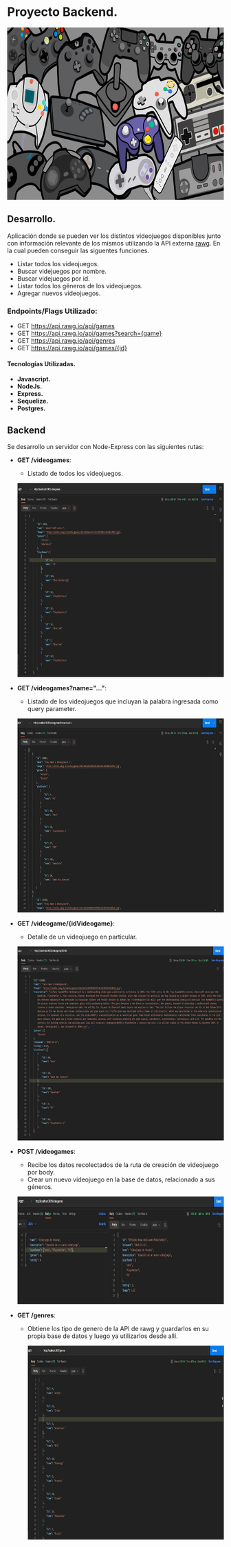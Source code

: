 # Proyecto Backend.

<p align="center">
  <img height="400" width="1200" src="./videojuegos.png" />
</p>

## Desarrollo.

Aplicación donde se pueden ver los distintos videojuegos disponibles junto con información relevante de los mismos utilizando la API externa [rawg](https://rawg.io/apidocs). En la cual pueden conseguir las siguentes funciones.

- Listar todos los videojuegos.
- Buscar videjuegos por nombre.
- Buscar videjuegos por id.
- Listar todos los géneros de los videojuegos.
- Agregar nuevos videojuegos.

### Endpoints/Flags Utilizado:

- GET <https://api.rawg.io/api/games>
- GET <https://api.rawg.io/api/games?search={game}>
- GET <https://api.rawg.io/api/genres>
- GET <https://api.rawg.io/api/games/{id}>


#### Tecnologías Utilizadas.

- **Javascript.**
- **NodeJs.**
- **Express.**
- **Sequelize.** 
- **Postgres.**

## Backend

Se desarrollo un servidor con Node-Express con las siguientes rutas:

- __GET /videogames__:
  - Listado de todos los videojuegos.

  <p align="center">
    <img height="450" width="900" src="images/img-videogames.jpg" />
  </p>

- __GET /videogames?name="..."__:
  - Listado de los videojuegos que incluyan la palabra ingresada como query parameter.

  <p align="center">
    <img height="450" width="900" src="images/search-videogame.jpg" />
  </p>

- __GET /videogame/{idVideogame}__:
  - Detalle de un videojuego en particular.

  <p align="center">
    <img height="450" width="800" src="images/detail-videogame.jpg" />
  </p>

- __POST /videogames__:
  - Recibe los datos recolectados de la ruta de creación de videojuego por body.
  - Crear un nuevo videojuego en la base de datos, relacionado a sus géneros.

  <p align="center">
    <img height="250" width="800" src="images/post-new-videogame.jpg" />
  </p>

- __GET /genres__:
  - Obtiene los tipo de genero de la API de rawg y guardarlos en su propia base de datos y luego ya utilizarlos desde allí.

    <p align="center">
    <img height="450" width="800" src="images/genres-videogame.jpg" />
  </p>



